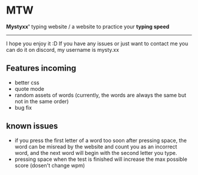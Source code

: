 # MTW
**Mystyxx'** typing website / a website to practice your **typing speed**

--- 
I hope you enjoy it :D If you have any issues or just want to contact me you can do it on discord, my username is mysty.xx

## Features incoming
- better css
- quote mode
- random assets of words (currently, the words are always the same but not in the same order)
- bug fix

## known issues
- if you press the first letter of a word too soon after pressing space, the word can be misread by the website and count you as an incorrect word, and the next word will begin with the second letter you type.
- pressing space when the test is finished will increase the max possible score (dosen't change wpm)
